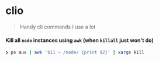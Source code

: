 # clio
> Handy cli commands I use a lot

#### Kill all `node` instances using `awk` (when `killall` just won't do)
```bash
❯ ps aux | awk '$11 ~ /node/ {print $2}' | xargs kill
```
